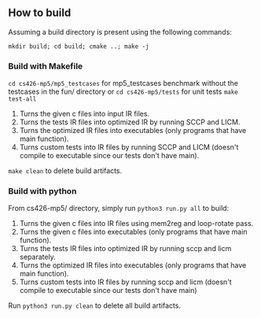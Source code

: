 ## How to build

Assuming a build directory is present using the following commands:
```
mkdir build; cd build; cmake ..; make -j
```
### Build with Makefile
`cd cs426-mp5/mp5_testcases` for mp5_testcases benchmark without the testcases in the fun/ directory or `cd cs426-mp5/tests` for unit tests
`make test-all`
1. Turns the given c files into input IR files.
2. Turns the tests IR files into optimized IR by running SCCP and LICM.
3. Turns the optimized IR files into executables (only programs that have main function).
4. Turns custom tests into IR files by running SCCP and LICM (doesn't compile to executable since our tests don't have main).

`make clean` to delete build artifacts.

### Build with python
From cs426-mp5/ directory,
simply run `python3 run.py all` to build:
1. Turns the given c files into IR files using mem2reg and loop-rotate pass.
2. Turns the given c files into executables (only programs that have main function).
3. Turns the tests IR files into optimized IR by running sccp and licm separately.
4. Turns the optimized IR files into executables (only programs that have main function).
5. Turns custom tests into IR files by running sccp and licm (doesn't compile to executable since our tests don't have main)

Run `python3 run.py clean` to delete all build artifacts.
